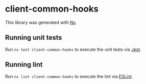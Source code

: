 # client-common-hooks

This library was generated with [Nx](https://nx.dev).

## Running unit tests

Run `nx test client-common-hooks` to execute the unit tests via [Jest](https://jestjs.io).

## Running lint

Run `nx lint client-common-hooks` to execute the lint via [ESLint](https://eslint.org/).
